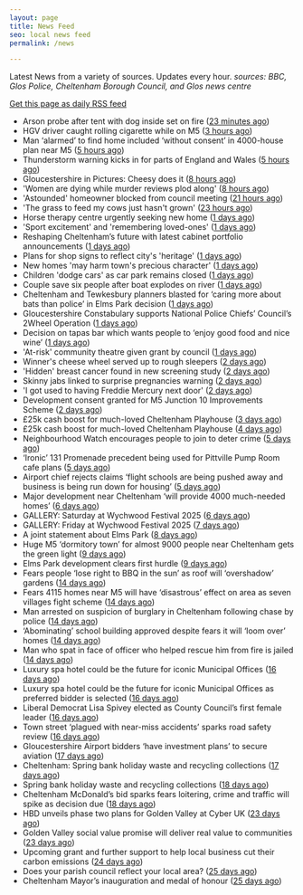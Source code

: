```yaml
---
layout: page
title: News Feed
seo: local news feed
permalink: /news

---
```


Latest News from a variety of sources. Updates every hour.
_sources: BBC, Glos Police, Cheltenham Borough Council, and Glos news centre_

[Get this page as daily RSS feed](/daily.rss)

<!-- news_marker starts -->
- Arson probe after tent with dog inside set on fire ([23 minutes ago](https://www.bbc.com/news/articles/cj42gp7n744o))
- HGV driver caught rolling cigarette while on M5 ([3 hours ago](https://www.bbc.com/news/articles/cx2ekrky144o))
- Man ‘alarmed’ to find home included ‘without consent’ in 4000-house plan near M5 ([5 hours ago](https://gloucesternewscentre.co.uk/man-alarmed-to-find-home-included-without-consent-in-4000-house-plan-near-m5/))
- Thunderstorm warning kicks in for parts of England and Wales ([5 hours ago](https://www.bbc.com/news/articles/cq851x1y9eqo))
- Gloucestershire in Pictures: Cheesy does it ([8 hours ago](https://www.bbc.com/news/articles/cj6rpwjk192o))
- 'Women are dying while murder reviews plod along' ([8 hours ago](https://www.bbc.com/news/articles/cj3j7308r35o))
- 'Astounded' homeowner blocked from council meeting ([21 hours ago](https://www.bbc.com/news/articles/c5y2zdd83deo))
- 'The grass to feed my cows just hasn't grown' ([23 hours ago](https://www.bbc.com/news/articles/cr4zp51rk9ro))
- Horse therapy centre urgently seeking new home ([1 days ago](https://www.bbc.com/news/articles/clyqx775r2yo))
- 'Sport excitement' and 'remembering loved-ones' ([1 days ago](https://www.bbc.com/news/articles/cly379zl9qwo))
- Reshaping Cheltenham’s future with latest cabinet portfolio announcements ([1 days ago](https://www.cheltenham.gov.uk/news/article/3018/reshaping_cheltenhams_future_with_latest_cabinet_portfolio_announcements))
- Plans for shop signs to reflect city's 'heritage' ([1 days ago](https://www.bbc.com/news/articles/c77153njmlko))
- New homes 'may harm town's precious character' ([1 days ago](https://www.bbc.com/news/articles/c5yxr023e19o))
- Children 'dodge cars' as car park remains closed ([1 days ago](https://www.bbc.com/news/articles/c15v3072q04o))
- Couple save six people after boat explodes on river ([1 days ago](https://www.bbc.com/news/articles/cq54p798dxlo))
- Cheltenham and Tewkesbury planners blasted for ‘caring more about bats than police’ in Elms Park decision ([1 days ago](https://gloucesternewscentre.co.uk/cheltenham-and-tewkesbury-planners-blasted-for-caring-more-about-bats-than-police-in-elms-park-decision/))
- Gloucestershire Constabulary supports National Police Chiefs’ Council’s 2Wheel Operation ([1 days ago](https://gloucesternewscentre.co.uk/gloucestershire-constabulary-supports-national-police-chiefs-councils-2wheel-operation/))
- Decision on tapas bar which wants people to ‘enjoy good food and nice wine’ ([1 days ago](https://gloucesternewscentre.co.uk/decision-on-tapas-bar-which-wants-people-to-enjoy-good-food-and-nice-wine/))
- 'At-risk' community theatre given grant by council ([1 days ago](https://www.bbc.com/news/articles/c2kq2d2e71zo))
- Winner's cheese wheel served up to rough sleepers ([2 days ago](https://www.bbc.com/news/articles/cvg9z4l01ygo))
- 'Hidden' breast cancer found in new screening study ([2 days ago](https://www.bbc.com/news/articles/cd90g95q8v0o))
- Skinny jabs linked to surprise pregnancies warning ([2 days ago](https://www.bbc.co.uk/sounds/play/p0lgh4cd))
- 'I got used to having Freddie Mercury next door' ([2 days ago](https://www.bbc.com/news/articles/cp8ydj0kplyo))
- Development consent granted for M5 Junction 10 Improvements Scheme ([2 days ago](https://gloucesternewscentre.co.uk/development-consent-granted-for-m5-junction-10-improvements-scheme/))
- £25k cash boost for much-loved Cheltenham Playhouse ([3 days ago](https://gloucesternewscentre.co.uk/25k-cash-boost-for-much-loved-cheltenham-playhouse/))
- £25k cash boost for much-loved Cheltenham Playhouse ([4 days ago](https://www.cheltenham.gov.uk/news/article/3017/25k_cash_boost_for_much-loved_cheltenham_playhouse))
- Neighbourhood Watch encourages people to join to deter crime ([5 days ago](https://gloucesternewscentre.co.uk/neighbourhood-watch-encourages-people-to-join-to-deter-crime/))
- ‘Ironic’ 131 Promenade precedent being used for Pittville Pump Room cafe plans ([5 days ago](https://gloucesternewscentre.co.uk/ironic-131-promenade-precedent-being-used-for-pittville-pump-room-cafe-plans/))
- Airport chief rejects claims ‘flight schools are being pushed away and business is being run down for housing’ ([5 days ago](https://gloucesternewscentre.co.uk/airport-chief-rejects-claims-flight-schools-are-being-pushed-away-and-business-is-being-run-down-for-housing/))
- Major development near Cheltenham ‘will provide 4000 much-needed homes’ ([6 days ago](https://gloucesternewscentre.co.uk/major-development-near-cheltenham-will-provide-4000-much-needed-homes/))
- GALLERY: Saturday at Wychwood Festival 2025 ([6 days ago](https://gloucesternewscentre.co.uk/gallery-saturday-at-wychwood-festival-2025/))
- GALLERY: Friday at Wychwood Festival 2025 ([7 days ago](https://gloucesternewscentre.co.uk/gallery-friday-at-wychwood-festival-2025/))
- A joint statement about Elms Park ([8 days ago](https://www.cheltenham.gov.uk/news/article/3015/a_joint_statement_about_elms_park))
- Huge M5 ‘dormitory town’ for almost 9000 people near Cheltenham gets the green light ([9 days ago](https://gloucesternewscentre.co.uk/huge-m5-dormitory-town-for-almost-9000-people-near-cheltenham-gets-the-green-light/))
- Elms Park development clears first hurdle ([9 days ago](https://gloucesternewscentre.co.uk/elms-park-development-clears-first-hurdle/))
- Fears people ‘lose right to BBQ in the sun’ as roof will ‘overshadow’ gardens ([14 days ago](https://gloucesternewscentre.co.uk/fears-people-lose-right-to-bbq-in-the-sun-as-roof-will-overshadow-gardens/))
- Fears 4115 homes near M5 will have ‘disastrous’ effect on area as seven villages fight scheme ([14 days ago](https://gloucesternewscentre.co.uk/fears-4115-homes-near-m5-will-have-disastrous-effect-on-area-as-seven-villages-fight-scheme/))
- Man arrested on suspicion of burglary in Cheltenham following chase by police ([14 days ago](https://gloucesternewscentre.co.uk/man-arrested-on-suspicion-of-burglary-in-cheltenham-following-chase-by-police/))
- ‘Abominating’ school building approved despite fears it will ‘loom over’ homes ([14 days ago](https://gloucesternewscentre.co.uk/abominating-school-building-approved-despite-fears-it-will-loom-over-homes/))
- Man who spat in face of officer who helped rescue him from fire is jailed ([14 days ago](https://gloucesternewscentre.co.uk/man-who-spat-in-face-of-officer-who-helped-rescue-him-from-fire-is-jailed/))
- Luxury spa hotel could be the future for iconic Municipal Offices ([16 days ago](https://gloucesternewscentre.co.uk/luxury-spa-hotel-could-be-the-future-for-iconic-municipal-offices/))
- Luxury spa hotel could be the future for iconic Municipal Offices as preferred bidder is selected ([16 days ago](https://www.cheltenham.gov.uk/news/article/3014/luxury_spa_hotel_could_be_the_future_for_iconic_municipal_offices_as_preferred_bidder_is_selected))
- Liberal Democrat Lisa Spivey elected as County Council’s first female leader ([16 days ago](https://gloucesternewscentre.co.uk/liberal-democrat-lisa-spivey-elected-as-county-councils-first-female-leader/))
- Town street ‘plagued with near-miss accidents’ sparks road safety review ([16 days ago](https://gloucesternewscentre.co.uk/town-street-plagued-with-near-miss-accidents-sparks-road-safety-review/))
- Gloucestershire Airport bidders ‘have investment plans’ to secure aviation ([17 days ago](https://gloucesternewscentre.co.uk/gloucestershire-airport-bidders-have-investment-plans-to-secure-aviation/))
- Cheltenham: Spring bank holiday waste and recycling collections ([17 days ago](https://gloucesternewscentre.co.uk/cheltenham-spring-bank-holiday-waste-and-recycling-collections/))
- Spring bank holiday waste and recycling collections ([18 days ago](https://www.cheltenham.gov.uk/news/article/3013/spring_bank_holiday_waste_and_recycling_collections))
- Cheltenham McDonald’s bid sparks fears loitering, crime and traffic will spike as decision due ([18 days ago](https://gloucesternewscentre.co.uk/cheltenham-mcdonalds-bid-sparks-fears-loitering-crime-and-traffic-will-spike-as-decision-due/))
- HBD unveils phase two plans for Golden Valley at Cyber UK ([23 days ago](https://www.cheltenham.gov.uk/news/article/3012/hbd_unveils_phase_two_plans_for_golden_valley_at_cyber_uk))
- Golden Valley social value promise will deliver real value to communities ([23 days ago](https://www.cheltenham.gov.uk/news/article/3011/golden_valley_social_value_promise_will_deliver_real_value_to_communities))
- Upcoming grant and further support to help local business cut their carbon emissions ([24 days ago](https://www.cheltenham.gov.uk/news/article/3010/upcoming_grant_and_further_support_to_help_local_business_cut_their_carbon_emissions))
- Does your parish council reflect your local area? ([25 days ago](https://www.cheltenham.gov.uk/news/article/3009/does_your_parish_council_reflect_your_local_area))
- Cheltenham Mayor’s inauguration and medal of honour ([25 days ago](https://www.cheltenham.gov.uk/news/article/3008/cheltenham_mayors_inauguration_and_medal_of_honour))

<!-- news_marker ends -->
